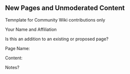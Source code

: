 ## New Pages and Unmoderated Content
Temnplate for Community Wiki contributions only  


Your Name and Affiliation


Is this an addition to an existing or proposed page? 


Page Name:


Content: 


Notes?
